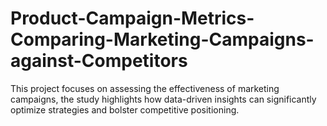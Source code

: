 # Product-Campaign-Metrics-Comparing-Marketing-Campaigns-against-Competitors
This project focuses on assessing the effectiveness of marketing campaigns, the study highlights how data-driven insights can significantly optimize strategies and bolster competitive positioning.
